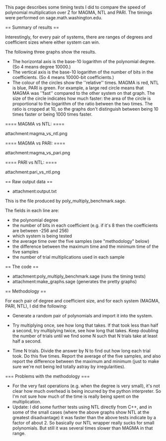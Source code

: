 This page describes some timing tests I did to compare the speed of polynomial multiplication over Z for MAGMA, NTL and PARI. The timings were performed on sage.math.washington.edu.

== Summary of results ==

Interestingly, for every pair of systems, there are ranges of degrees and coefficient sizes where either system can win.

The following three graphs show the results.

 * The horizontal axis is the base-10 logarithm of the polynomial degree. (So 4 means degree 10000.)
 * The vertical axis is the base-10 logarithm of the number of bits in the coefficients. (So 4 means 10000-bit coefficients.)
 * The colour of the circles show the ''relative'' times. MAGMA is red, NTL is blue, PARI is green. For example, a large red circle means that MAGMA was ''fast'' compared to the other system on that graph. The size of the circle indicates how much faster: the area of the circle is proportional to the logarithm of the ratio between the two times. The ratio is cropped at 10, so the graphs don't distinguish between being 10 times faster or being 1000 times faster.

==== MAGMA vs NTL: ====

attachment:magma_vs_ntl.png

==== MAGMA vs PARI: ====

attachment:magma_vs_pari.png

==== PARI vs NTL: ====

attachment:pari_vs_ntl.png

== Raw output data ==

 * attachment:output.txt

This is the file produced by poly_multiply_benchmark.sage.

The fields in each line are:

 * the polynomial degree
 * the number of bits in each coefficient (e.g. if it's 8 then the coefficients are between -256 and 256)
 * which system is being tested
 * the average time over the five samples (see "methodology" below)
 * the difference between the maximum time and the minimum time of the five samples
 * the number of trial multiplications used in each sample

== The code ==

 * attachment:poly_multiply_benchmark.sage (runs the timing tests)
 * attachment:make_graphs.sage (generates the pretty graphs)

== Methodology ==

For each pair of degree and coefficient size, and for each system (MAGMA, PARI, NTL), I did the following:

 * Generate a random pair of polynomials and import it into the system.

 * Try multiplying once, see how long that takes. If that took less than half a second, try multiplying twice, see how long that takes. Keep doubling the number of trials until we find some N such that N trials take at least half a second.

 * Time N trials. Divide the answer by N to find out how long each trial took. Do this five times. Report the average of the five samples, and also report the difference between the maximum and minimum (just to make sure we're not being led totally astray by irregularities).

=== Problems with the methodology ===

 * For the very fast operations (e.g. when the degree is very small), it's not clear how much overhead is being incurred by the python interpreter. So I'm not sure how much of the time is really being spent on the multiplication.
 * Update: I did some further tests using NTL directly from C++, and in some of the small cases (where the above graphs show NTL at the greatest disadvantage) it was faster than the above tests indicate by a factor of about 2. So basically our NTL wrapper really sucks for small polynomials. But still it was several times slower than MAGMA in that range.
